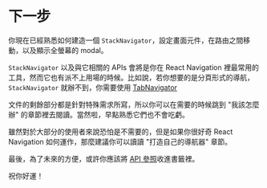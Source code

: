 # 下一步

你現在已經熟悉如何建造一個 `StackNavigator`，設定畫面元件，在路由之間移動，以及顯示全螢幕的 modal。

`StackNavigator` 以及與它相關的 APIs 會將是你在 React Navigation 裡最常用的工具，然而它也有派不上用場的時候。比如說，若你想要的是分頁形式的導航，`StackNavigator` 就辦不到，你需要使用 [TabNavigator](/how_do_i_do/tab_navigation.md)

文件的剩餘部分都是針對特殊需求所寫，所以你可以在需要的時候跳到 "我該怎麼辦" 的章節裡去閱讀。當然啦，早點熟悉它們也不會吃虧。

雖然對於大部分的使用者來說恐怕是不需要的，但是如果你很好奇 React Navigation 如何運作，那麼建議你可以讀讀 "打造自己的導航器" 章節。

最後，為了未來的方便，或許你應該將 [API 參照](https://reactnavigation.org/docs/api-reference.html)收進書籤裡。

祝你好運！